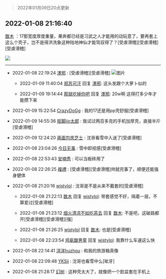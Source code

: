 > 2022年01月09日20点更新
<link rel="stylesheet" href="https://cdn.jsdelivr.net/gh/taotie6/sampleJSON@main/css/photo_show.css">
<meta name="referrer" content="no-referrer" />


 ## 2022-01-08 21:16:40 

 [㪚木](https://www.coolapk.com/feed/32687858?shareKey=Y2JkYzhmMGUxNTZiNjFkOTk4MTY~) ：17那宽度厚度重量，果奔都已经是习武之人才能用的动玩意了，要再套上这么个壳子，岂不是得洪洗象这种陆地神仙才能驾驭得了？[受虐滑稽][受虐滑稽][受虐滑稽] 

<div class="album">
<img class="img-item" src="https://image.coolapk.com/feed/2019/0515/09/1081091_3748_1897@180x122.gif" />
</div>

 ------- 

- 2022-01-08 22:19:24 [濹邪](uid=1210426) : [受虐滑稽][受虐滑稽] ![图片](https://image.coolapk.com/feed/2022/0108/22/1210426_725f466c_1563_0683_661@1080x1124.jpeg)

    - 2022-01-09 11:40:04 [郑苏可汗](uid=678781) 回复 [濹邪](uid=1210426): 这头发跟个大萝卜似的 

    - 2022-01-09 19:14:44 [那就吃掉你吧](uid=7729788) 回复 [濹邪](uid=1210426): 20w啊 这得打多少年才能攒下来 

- 2022-01-09 15:22:54 [CrazyDoGg](uid=1508206) : 我的17还是用pp壳舒服[受虐滑稽] 

- 2022-01-09 14:55:36 [抠脚jio太郎](uid=3743725) : 我试过两百多克的手机加厚壳，直接半斤[受虐滑稽] 

- 2022-01-09 12:24:20 [兩面包夾芝士](uid=2720866) : 沈哥看雪中入迷了[受虐滑稽] 

- 2022-01-08 23:04:26 [今日无事](uid=3604434) : 雪中即视感[受虐滑稽] 

- 2022-01-08 22:53:43 [安喃秀](uid=2237599) : 可以当板砖用了 

- 2022-01-08 22:26:25 [複禮](uid=1437066) : [受虐滑稽][受虐滑稽]帅就完事了，顺便还能强身健体 

- 2022-01-08 21:20:16 [wjstylol](uid=15345635) : 沈哥是不是从来不戴套的[受虐滑稽] 

    - 2022-01-08 21:22:13 [㪚木](uid=1081091) 回复 [wjstylol](uid=15345635): 带套感觉不好，隔着一层，不算爱过[受虐滑稽] 

    - 2022-01-08 21:23:12 [烟火清凉不如吃茶去](uid=4279524) 回复 [㪚木](uid=1081091): 不是吧，这破路都开[受虐滑稽][受虐滑稽][强] 

    - 2022-01-08 21:26:25 [wjstylol](uid=15345635) 回复 [㪚木](uid=1081091): 也是[受虐滑稽] 

    - 2022-01-08 22:23:54 [鸡氨酸男童](uid=2041334) 回复 [wjstylol](uid=15345635): 我靠什么车速这么快 

- 2022-01-08 22:14:41 [洋洋huzhou](uid=1616690) : 和我的旅游箱真像 

- 2022-01-08 22:09:48 [YKSii](uid=2291498) : 沈哥也看雪中么[呲牙] 

- 2022-01-08 21:28:17 [幻树](uid=1161182) : 这种壳太大了，就像把一个脸盆套在手机上 

